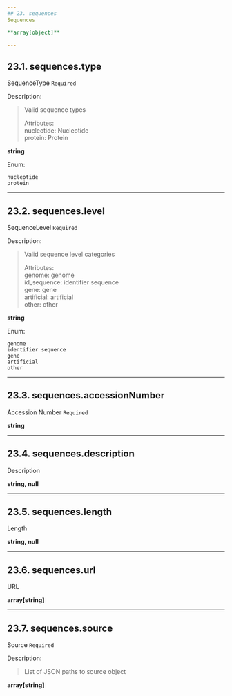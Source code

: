 ```yaml
---
## 23. sequences
Sequences  

**array[object]**

---
```

## 23.1. sequences.type
SequenceType  `Required`

Description:
> Valid sequence types  
>  
> Attributes:  
>     nucleotide: Nucleotide  
>     protein: Protein  

**string**

Enum:

	nucleotide
	protein

---
## 23.2. sequences.level
SequenceLevel  `Required`

Description:
> Valid sequence level categories  
>  
> Attributes:  
>     genome: genome  
>     id_sequence: identifier sequence  
>     gene: gene  
>     artificial: artificial  
>     other: other  

**string**

Enum:

	genome
	identifier sequence
	gene
	artificial
	other

---
## 23.3. sequences.accessionNumber
Accession Number  `Required`

**string**

---
## 23.4. sequences.description
Description  

**string, null**

---
## 23.5. sequences.length
Length  

**string, null**

---
## 23.6. sequences.url
URL  

**array[string]**

---
## 23.7. sequences.source
Source  `Required`

Description:
> List of JSON paths to source object  

**array[string]**
